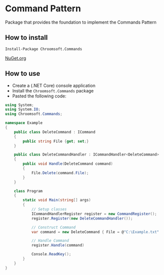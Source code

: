 # Command Pattern

Package that provides the foundation to implement the Commands Pattern

## How to install

`Install-Package Chroomsoft.Commands`

[NuGet.org](https://www.nuget.org/packages/Chroomsoft.Commands/)

## How to use

- Create a (.NET Core) console application
- Install the `Chroomsoft.Commands` package
- Pasted the following code:

```csharp
using System;
using System.IO;
using Chroomsoft.Commands;

namespace Example
{
    public class DeleteCommand : ICommand
    {
        public string File {get; set;}
    }

    public class DeleteCommandHandler : ICommandHandler<DeleteCommand>
    {
        public void Handle(DeleteCommand command)
        {
            File.Delete(command.File);
        }
    }

    class Program
    {
        static void Main(string[] args)
        {
            // Setup classes
            ICommandHandlerRegister register = new CommandRegister();
            register.Register(new DeleteCommandHandler());

            // Construct Command
            var command = new DeleteCommand { File = @"C:\Example.txt" };

            // Handle Command
            register.Handle(command)

            Console.ReadKey();
        }
    }
}
```
